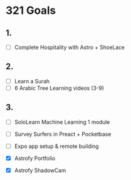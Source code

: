 # 321 Goals

## 1.
- [ ] Complete Hospitality with Astro + ShoeLace

## 2.
- [ ] Learn a Surah
- [ ] 6 Arabic Tree Learning videos (3-9)

## 3.
- [ ] SoloLearn Machine Learning 1 module
- [ ] Survey Surfers in Preact + Pocketbase
- [ ] Expo app setup & remote building
- [x] Astrofy Portfolio
- [x] Astrofy ShadowCam

